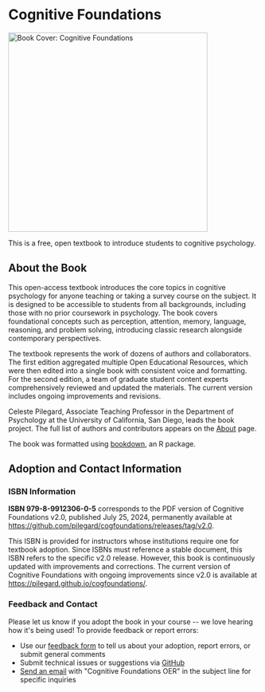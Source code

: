 # Cognitive Foundations

<a href="https://pilegard.github.io/cogfoundations/"><img class="book" src="https://pilegard.github.io/cogfoundations/images/cover.png" alt = "Book Cover: Cognitive Foundations" height="400"></a>

This is a free, open textbook to introduce students to cognitive psychology.

## About the Book

This open-access textbook introduces the core topics in cognitive psychology for anyone teaching or taking a survey course on the subject. It is designed to be accessible to students from all backgrounds, including those with no prior coursework in psychology. The book covers foundational concepts such as perception, attention, memory, language, reasoning, and problem solving, introducing classic research alongside contemporary perspectives.

The textbook represents the work of dozens of authors and collaborators. The first edition aggregated multiple Open Educational Resources, which were then edited into a single book with consistent voice and formatting. For the second edition, a team of graduate student content experts comprehensively reviewed and updated the materials. The current version includes ongoing improvements and revisions.

Celeste Pilegard, Associate Teaching Professor in the Department of Psychology at the University of California, San Diego, leads the book project. The full list of authors and contributors appears on the [About](https://pilegard.github.io/cogfoundations/index.html) page.

The book was formatted using [bookdown](https://bookdown.org/), an R package.

## Adoption and Contact Information

### ISBN Information

**ISBN 979-8-9912306-0-5** corresponds to the PDF version of Cognitive Foundations v2.0, published July 25, 2024, permanently available at https://github.com/pilegard/cogfoundations/releases/tag/v2.0. 

This ISBN is provided for instructors whose institutions require one for textbook adoption. Since ISBNs must reference a stable document, this ISBN refers to the specific v2.0 release. However, this book is continuously updated with improvements and corrections. The current version of Cognitive Foundations with ongoing improvements since v2.0 is available at https://pilegard.github.io/cogfoundations/.

### Feedback and Contact

Please let us know if you adopt the book in your course -- we love hearing how it's being used! To provide feedback or report errors:

- Use our [feedback form](https://forms.gle/83CBvAgLuJshRfz37) to tell us about your adoption, report errors, or submit general comments
- Submit technical issues or suggestions via [GitHub](https://github.com/pilegard/cogfoundations)
- [Send an email](mailto:pilegard@ucsd.edu) with "Cognitive Foundations OER" in the subject line for specific inquiries
